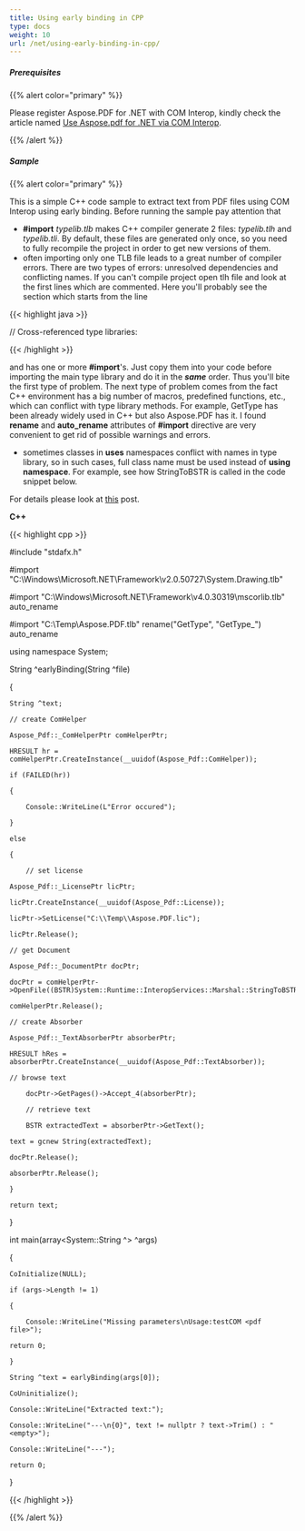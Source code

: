 ```yaml
---
title: Using early binding in CPP
type: docs
weight: 10
url: /net/using-early-binding-in-cpp/
---
```


##### **Prerequisites**

{{% alert color="primary" %}} 

Please register Aspose.PDF for .NET with COM Interop, kindly check the article named [Use Aspose.pdf for .NET via COM Interop](/pdf/net/use-aspose-pdf-for-net-via-com-interop/).

{{% /alert %}} 

##### **Sample**
{{% alert color="primary" %}} 

This is a simple C++ code sample to extract text from PDF files using COM Interop using early binding. Before running the sample pay attention that

- **#import** *typelib.tlb* makes C++ compiler generate 2 files: *typelib.tlh* and *typelib.tli*. By default, these files are generated only once, so you need to fully recompile the project in order to get new versions of them.
- often importing only one TLB file leads to a great number of compiler errors. There are two types of errors: unresolved dependencies and conflicting names. If you can't compile project open tlh file and look at the first lines which are commented. Here you'll probably see the section which starts from the line

{{< highlight java >}}

 // Cross-referenced type libraries:

{{< /highlight >}}

and has one or more **#import**'s. Just copy them into your code before importing the main type library and do it in the ***same*** order. Thus you'll bite the first type of problem. The next type of problem comes from the fact C++ environment has a big number of macros, predefined functions, etc., which can conflict with type library methods. For example, GetType has been already widely used in C++ but also Aspose.PDF has it. I found **rename** and **auto_rename** attributes of **#import** directive are very convenient to get rid of possible warnings and errors.

- sometimes classes in **uses** namespaces conflict with names in type library, so in such cases, full class name must be used instead of **using namespace**. For example, see how StringToBSTR is called in the code snippet below.

For details please look at [this](http://www.drdobbs.com/writing-com-clients-with-late-and-early/184403558) post.

**C++**

{{< highlight cpp >}}

 #include "stdafx.h"

#import "C:\Windows\Microsoft.NET\Framework\v2.0.50727\System.Drawing.tlb"

#import "C:\Windows\Microsoft.NET\Framework\v4.0.30319\mscorlib.tlb" auto_rename

#import "C:\Temp\Aspose.PDF.tlb" rename("GetType", "GetType_") auto_rename

using namespace System;

String ^earlyBinding(String ^file)

{

    String ^text;

    // create ComHelper

    Aspose_Pdf::_ComHelperPtr comHelperPtr;

    HRESULT hr = comHelperPtr.CreateInstance(__uuidof(Aspose_Pdf::ComHelper));

    if (FAILED(hr))

    {

        Console::WriteLine(L"Error occured");

    }

    else

    {

        // set license

	Aspose_Pdf::_LicensePtr licPtr;

	licPtr.CreateInstance(__uuidof(Aspose_Pdf::License));

	licPtr->SetLicense("C:\\Temp\\Aspose.PDF.lic");

	licPtr.Release();

	// get Document

	Aspose_Pdf::_DocumentPtr docPtr;

	docPtr = comHelperPtr->OpenFile((BSTR)System::Runtime::InteropServices::Marshal::StringToBSTR(file).ToPointer());

	comHelperPtr.Release();

	// create Absorber

	Aspose_Pdf::_TextAbsorberPtr absorberPtr;

	HRESULT hRes = absorberPtr.CreateInstance(__uuidof(Aspose_Pdf::TextAbsorber));

	// browse text

        docPtr->GetPages()->Accept_4(absorberPtr);

        // retrieve text

        BSTR extractedText = absorberPtr->GetText();

	text = gcnew String(extractedText);

	docPtr.Release();

	absorberPtr.Release();

    }

    return text;

}

int main(array<System::String ^> ^args)

{

    CoInitialize(NULL);

    if (args->Length != 1)

    {

        Console::WriteLine("Missing parameters\nUsage:testCOM <pdf file>");

	return 0;

    }

    String ^text = earlyBinding(args[0]);

    CoUninitialize();

    Console::WriteLine("Extracted text:");

    Console::WriteLine("---\n{0}", text != nullptr ? text->Trim() : "<empty>");

    Console::WriteLine("---");

    return 0;

}


{{< /highlight >}}


{{% /alert %}} 
